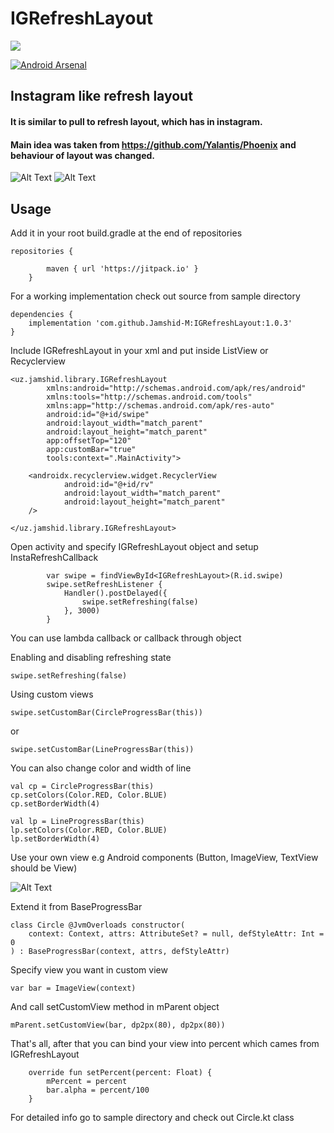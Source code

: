 # IGRefreshLayout

[![](https://jitpack.io/v/Jamshid-M/IGRefreshLayout.svg)](https://jitpack.io/#Jamshid-M/IGRefreshLayout)

[![Android Arsenal](https://img.shields.io/badge/Android%20Arsenal-IGRefreshLayout-brightgreen.svg?style=flat)](https://android-arsenal.com/details/1/7859)

 
## Instagram like refresh layout

#### It is similar to pull to refresh layout, which has in instagram. </br>
#### Main idea was taken from https://github.com/Yalantis/Phoenix and behaviour of layout was changed.


![Alt Text](https://github.com/Jamshid-M/IGRefreshLayout/blob/master/gif/cbp.gif)
![Alt Text](https://github.com/Jamshid-M/IGRefreshLayout/blob/master/gif/lbp.gif)

## Usage

Add it in your root build.gradle at the end of repositories
```
repositories {

        maven { url 'https://jitpack.io' }
    }
```

For a working implementation check out source from sample directory
```
dependencies {
	implementation 'com.github.Jamshid-M:IGRefreshLayout:1.0.3'
}
```

Include IGRefreshLayout in your xml and put inside ListView or Recyclerview

```
<uz.jamshid.library.IGRefreshLayout
        xmlns:android="http://schemas.android.com/apk/res/android"
        xmlns:tools="http://schemas.android.com/tools" 
        xmlns:app="http://schemas.android.com/apk/res-auto"
        android:id="@+id/swipe"
        android:layout_width="match_parent"
        android:layout_height="match_parent"
        app:offsetTop="120"
        app:customBar="true"
        tools:context=".MainActivity">

    <androidx.recyclerview.widget.RecyclerView
            android:id="@+id/rv"
            android:layout_width="match_parent"
            android:layout_height="match_parent"
    />

</uz.jamshid.library.IGRefreshLayout>
```

Open activity and specify IGRefreshLayout object and setup InstaRefreshCallback

```
        var swipe = findViewById<IGRefreshLayout>(R.id.swipe)
        swipe.setRefreshListener {
            Handler().postDelayed({
                swipe.setRefreshing(false)
            }, 3000)
        }
```

You can use lambda callback or callback through object

Enabling and disabling refreshing state
```
swipe.setRefreshing(false)
```

Using custom views
```
swipe.setCustomBar(CircleProgressBar(this))
```
or
```
swipe.setCustomBar(LineProgressBar(this))
```

You can also change color and width of line
```
val cp = CircleProgressBar(this)
cp.setColors(Color.RED, Color.BLUE)
cp.setBorderWidth(4)

val lp = LineProgressBar(this)
lp.setColors(Color.RED, Color.BLUE)
lp.setBorderWidth(4)
```

Use your own view e.g Android components (Button, ImageView, TextView should be View)

![Alt Text](https://github.com/Jamshid-M/IGRefreshLayout/blob/master/gif/custom.gif)

Extend it from BaseProgressBar
```
class Circle @JvmOverloads constructor(
    context: Context, attrs: AttributeSet? = null, defStyleAttr: Int = 0
) : BaseProgressBar(context, attrs, defStyleAttr)
```

Specify view you want in custom view 
```
var bar = ImageView(context)
```

And call setCustomView method in mParent object
```
mParent.setCustomView(bar, dp2px(80), dp2px(80))
```

That's all, after that you can bind your view into percent which cames from IGRefreshLayout
```
    override fun setPercent(percent: Float) {
        mPercent = percent
        bar.alpha = percent/100
    }
```
For detailed info go to sample directory and check out Circle.kt class


